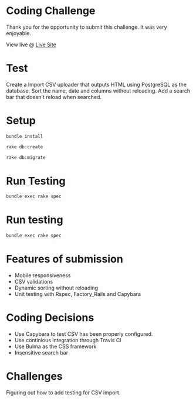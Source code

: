 # Coding Challenge

Thank you for the opportunity to submit this challenge. It was very enjoyable.

View live @ [Live Site](https://sentia-coding-test.herokuapp.com)

# Test

Create a Import CSV uploader that outputs HTML using PostgreSQL as the database. Sort the name, date and columns without reloading. Add a search bar that doesn't reload when searched.

# Setup

```bash
bundle install
```

```bash
rake db:create
```

```bash
rake db:migrate
```
# Run Testing 
```bash
bundle exec rake spec
```

# Run testing

```bash
bundle exec rake spec
```

# Features of submission

- Mobile responsiveness
- CSV validations
- Dynamic sorting without reloading
- Unit testing with Rspec, Factory_Rails and Capybara

# Coding Decisions

- Use Capybara to test CSV has been properly configured.
- Use continious integration through Travis CI
- Use Bulma as the CSS framework
- Insensitive search bar

# Challenges

Figuring out how to add testing for CSV import.
